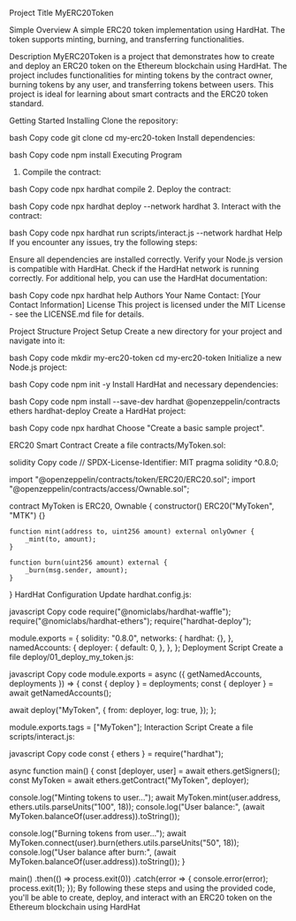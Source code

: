 Project Title
MyERC20Token

Simple Overview
A simple ERC20 token implementation using HardHat. The token supports minting, burning, and transferring functionalities.

Description
MyERC20Token is a project that demonstrates how to create and deploy an ERC20 token on the Ethereum blockchain using HardHat. The project includes functionalities for minting tokens by the contract owner, burning tokens by any user, and transferring tokens between users. This project is ideal for learning about smart contracts and the ERC20 token standard.

Getting Started
Installing
Clone the repository:

bash
Copy code
git clone <repository-url>
cd my-erc20-token
Install dependencies:

bash
Copy code
npm install
Executing Program
1. Compile the contract:

bash
Copy code
npx hardhat compile
2. Deploy the contract:

bash
Copy code
npx hardhat deploy --network hardhat
3. Interact with the contract:

bash
Copy code
npx hardhat run scripts/interact.js --network hardhat
Help
If you encounter any issues, try the following steps:

Ensure all dependencies are installed correctly.
Verify your Node.js version is compatible with HardHat.
Check if the HardHat network is running correctly.
For additional help, you can use the HardHat documentation:

bash
Copy code
npx hardhat help
Authors
Your Name
Contact: [Your Contact Information]
License
This project is licensed under the MIT License - see the LICENSE.md file for details.

Project Structure
Project Setup
Create a new directory for your project and navigate into it:

bash
Copy code
mkdir my-erc20-token
cd my-erc20-token
Initialize a new Node.js project:

bash
Copy code
npm init -y
Install HardHat and necessary dependencies:

bash
Copy code
npm install --save-dev hardhat @openzeppelin/contracts ethers hardhat-deploy
Create a HardHat project:

bash
Copy code
npx hardhat
Choose "Create a basic sample project".

ERC20 Smart Contract
Create a file contracts/MyToken.sol:

solidity
Copy code
// SPDX-License-Identifier: MIT
pragma solidity ^0.8.0;

import "@openzeppelin/contracts/token/ERC20/ERC20.sol";
import "@openzeppelin/contracts/access/Ownable.sol";

contract MyToken is ERC20, Ownable {
    constructor() ERC20("MyToken", "MTK") {}

    function mint(address to, uint256 amount) external onlyOwner {
        _mint(to, amount);
    }

    function burn(uint256 amount) external {
        _burn(msg.sender, amount);
    }
}
HardHat Configuration
Update hardhat.config.js:

javascript
Copy code
require("@nomiclabs/hardhat-waffle");
require("@nomiclabs/hardhat-ethers");
require("hardhat-deploy");

module.exports = {
  solidity: "0.8.0",
  networks: {
    hardhat: {},
  },
  namedAccounts: {
    deployer: {
      default: 0,
    },
  },
};
Deployment Script
Create a file deploy/01_deploy_my_token.js:

javascript
Copy code
module.exports = async ({ getNamedAccounts, deployments }) => {
  const { deploy } = deployments;
  const { deployer } = await getNamedAccounts();

  await deploy("MyToken", {
    from: deployer,
    log: true,
  });
};

module.exports.tags = ["MyToken"];
Interaction Script
Create a file scripts/interact.js:

javascript
Copy code
const { ethers } = require("hardhat");

async function main() {
  const [deployer, user] = await ethers.getSigners();
  const MyToken = await ethers.getContract("MyToken", deployer);

  console.log("Minting tokens to user...");
  await MyToken.mint(user.address, ethers.utils.parseUnits("100", 18));
  console.log("User balance:", (await MyToken.balanceOf(user.address)).toString());

  console.log("Burning tokens from user...");
  await MyToken.connect(user).burn(ethers.utils.parseUnits("50", 18));
  console.log("User balance after burn:", (await MyToken.balanceOf(user.address)).toString());
}

main()
  .then(() => process.exit(0))
  .catch(error => {
    console.error(error);
    process.exit(1);
  });
By following these steps and using the provided code, you'll be able to create, deploy, and interact with an ERC20 token on the Ethereum blockchain using HardHat
